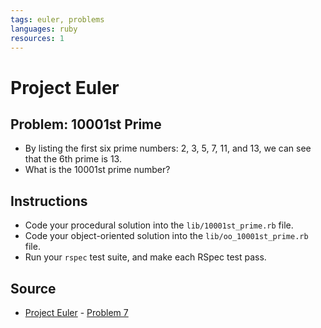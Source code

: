 ```yaml
---
tags: euler, problems
languages: ruby
resources: 1
---
```

# Project Euler

## Problem: 10001st Prime
- By listing the first six prime numbers: 2, 3, 5, 7, 11, and 13, we can see that the 6th prime is 13.
- What is the 10001st prime number?

## Instructions
- Code your procedural solution into the `lib/10001st_prime.rb` file.
- Code your object-oriented solution into the `lib/oo_10001st_prime.rb` file.
- Run your `rspec` test suite, and make each RSpec test pass.

## Source
- [Project Euler](https://projecteuler.net/) - [Problem 7](https://projecteuler.net/problem=7)
